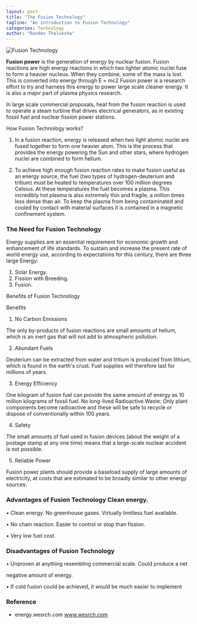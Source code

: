 ```yaml
---
layout: post
title: "The Fusion Technology"
tagline: "An introduction to Fusion Technology"
categories: Technology
author: "Randev Thaluksha"
---
```


![Fusion Technology](https://github.com/aviorsys/aviorsys.github.io/raw/master/images/fusion-tech.jpg)


**Fusion power** is the generation of energy by nuclear fusion. Fusion reactions are high energy reactions in which two lighter atomic nuclei fuse to form a heavier nucleus. When they combine, some of the mass is lost. This is converted into energy through E = mc2 Fusion power is a research effort to try and harness this energy to power large scale cleaner energy. It is also a major part of plasma physics research.

In large scale commercial proposals, heat from the fusion reaction is used to operate a steam turbine that drives electrical generators, as in existing fossil fuel and nuclear fission power stations.

How Fusion Technology works?

1. In a fusion reaction, energy is released when two light atomic nuclei are fused together to form one heavier atom. This is the process that provides the energy powering the Sun and other stars, where hydrogen nuclei are combined to form helium.

2. To achieve high enough fusion reaction rates to make fusion useful as an energy source, the fuel (two types of hydrogen-deuterium and tritium) must be heated to temperatures over 100 million degrees Celsius. At these temperatures the fuel becomes a plasma. This incredibly hot plasma is also extremely thin and
fragile, a million times less dense than air. To keep the plasma from being contaminated and cooled by contact with material surfaces it is contained in a magnetic confinement system.

### The Need for Fusion Technology

Energy supplies are an essential requirement for economic growth and
enhancement of life standards. To sustain and increase the present rate of world energy use, according to expectations for this century, there are three large Energy:

1. Solar Energy.
2. Fission with Breeding.
3. Fusion.

Benefits of Fusion Technology

Benefits

1. No Carbon Emissions

The only by-products of fusion reactions are small amounts of helium, which is an inert gas that will not add to atmospheric pollution.

2. Abundant Fuels

Deuterium can be extracted from water and tritium is produced from lithium, which is found in the earth&#39;s crust. Fuel supplies will therefore last for millions of years.

3. Energy Efficiency

One kilogram of fusion fuel can provide the same amount of energy as 10 million kilograms of fossil fuel. No long-lived Radioactive Waste: Only plant components become radioactive and these will be safe to recycle or dispose of conventionally within 100 years.

4. Safety

The small amounts of fuel used in fusion devices (about the weight of a postage stamp at any one time) means that a large-scale nuclear accident is not possible.

5. Reliable Power

Fusion power plants should provide a baseload supply of large amounts of electricity, at costs that are estimated to be broadly similar to other energy sources.

### Advantages of Fusion Technology Clean energy.

• Clean energy. No greenhouse gases. Virtually limitless fuel available.

• No chain reaction. Easier to control or stop than fission.

• Very low fuel cost.

### Disadvantages of Fusion Technology

• Unproven at anything resembling commercial scale. Could produce a net

negative amount of energy.

• If cold fusion could be achieved, it would be much easier to implement

### Reference

- energy.wesrch.com www.wesrch.com